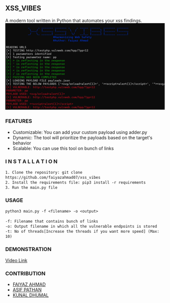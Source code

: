 ## XSS_VIBES
A modern tool written in Python that automates your xss findings.
![alt_text](demo.png)

### FEATURES

- Customizable: You can add your custom payload using adder.py
- Dynamic: The tool will prioritize the payloads based on the target's behavior
- Scalable: You can use this tool on bunch of links


### I N S T A L L A T I O N

```
1. Clone the repository: git clone https://github.com/faiyazahmad07/xss_vibes
2. Install the requirements file: pip3 install -r requirements
3. Run the main.py file
```

### USAGE
```
python3 main.py -f <filename> -o <output>

-f: Filename that contains bunch of links
-o: Output filename in which all the vulnerable endpoints is stored
-t: No of threads[Increase the threads if you want more speed] (Max: 10)
```

### DEMONSTRATION

[Video Link](https://www.youtube.com/watch?v=sAYZu5ItX90)

### CONTRIBUTION

- [FAIYAZ AHMAD](https://www.linkedin.com/in/faiyaz-ahmad-64457520b)
- [ASIF PATHAN](https://www.linkedin.com/in/asifpathan48/)
- [KUNAL DHUMAL](https://www.linkedin.com/in/kunal-dhumal-47356721a/)

